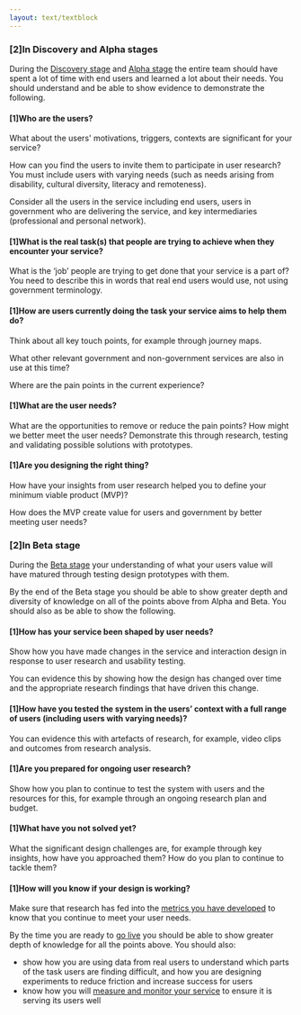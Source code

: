 ```yaml
---
layout: text/textblock
---
```

### [2]In Discovery and Alpha stages
During the [Discovery stage](/service-design-delivery-process/discovery-stage/) and [Alpha stage](/service-design-delivery-process/alpha-stage/) the entire team should have spent a lot of time with end users and learned a lot about their needs. You should understand and be able to show evidence to demonstrate the following.

#### [1]Who are the users?

What about the users' motivations, triggers, contexts are significant for your service?

How can you find the users to invite them to participate in user research? You must include users with varying needs (such as needs arising from disability, cultural diversity, literacy and remoteness).

Consider all the users in the service including end users, users in government who are delivering the service, and key intermediaries (professional and personal network).

#### [1]What is the real task(s) that people are trying to achieve when they encounter your service?

What is the ‘job’ people are trying to get done that your service is a part of? You need to describe this in words that real end users would use, not using government terminology.

#### [1]How are users currently doing the task your service aims to help them do?

Think about all key touch points, for example through journey maps.

What other relevant government and non-government services are also in use at this time?

Where are the pain points in the current experience?

#### [1]What are the user needs?

What are the opportunities to remove or reduce the pain points? How might we better meet the user needs? Demonstrate this through research, testing and validating possible solutions with prototypes.

#### [1]Are you designing the right thing?

How have your insights from user research helped you to define your minimum viable product (MVP)?

How does the MVP create value for users and government by better meeting user needs?

### [2]In Beta stage
During the [Beta stage](/service-design-delivery-process/beta-stage/) your understanding of what your users value will have matured through testing design prototypes with them.

By the end of the Beta stage you should be able to show greater depth and diversity of knowledge on all of the points above from Alpha and Beta. You should also as be able to show the following.

#### [1]How has your service been shaped by user needs?

Show how you have made changes in the service and interaction design in response to user research and usability testing.

You can evidence this by showing how the design has changed over time and the appropriate research findings that have driven this change.

#### [1]How have you tested the system in the users’ context with a full range of users (including users with varying needs)?

You can evidence this with artefacts of research, for example, video clips and outcomes from research analysis.

#### [1]Are you prepared for ongoing user research?

Show how you plan to continue to test the system with users and the resources for this, for example through an ongoing research plan and budget.

#### [1]What have you not solved yet?

What the significant design challenges are, for example through key insights, how have you approached them? How do you plan to continue to tackle them?

#### [1]How will you know if your design is working?

Make sure that research has fed into the [metrics you have developed](../11-measure-performance/) to know that you continue to meet your user needs.

By the time you are ready to [go live](/service-design-delivery-process/live-stage/) you should be able to show greater depth of knowledge for all the points above. You should also:
- show how you are using data from real users to understand which parts of the task users are finding difficult, and how you are designing experiments to reduce friction and increase success for users
- know how you will [measure and monitor your service](../11-measure-performance/) to ensure it is serving its users well
